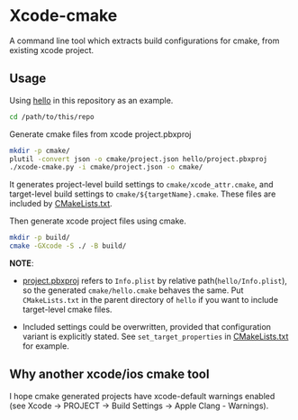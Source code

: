 # Xcode-cmake

A command line tool which extracts build configurations for cmake, from existing xcode project.

## Usage

Using [hello](hello) in this repository as an example.

```bash
cd /path/to/this/repo
```

Generate cmake files from xcode project.pbxproj

```bash
mkdir -p cmake/
plutil -convert json -o cmake/project.json hello/project.pbxproj
./xcode-cmake.py -i cmake/project.json -o cmake/
```

It generates project-level build settings to `cmake/xcode_attr.cmake`, and target-level build settings to `cmake/${targetName}.cmake`. These files are included by [CMakeLists.txt](CMakeLists.txt).

Then generate xcode project files using cmake.

```bash
mkdir -p build/
cmake -GXcode -S ./ -B build/
```

**NOTE**:
+ [project.pbxproj](hello/project.pbxproj) refers to `Info.plist` by relative path(`hello/Info.plist`), so the generated `cmake/hello.cmake` behaves the same. Put `CMakeLists.txt` in the parent directory of `hello` if you want to include target-level cmake files.

+ Included settings could be overwritten, provided that configuration variant is explicitly stated. See `set_target_properties` in [CMakeLists.txt](CMakeLists.txt) for example.

## Why another xcode/ios cmake tool

I hope cmake generated projects have xcode-default warnings enabled (see Xcode -> PROJECT -> Build Settings -> Apple Clang - Warnings).
